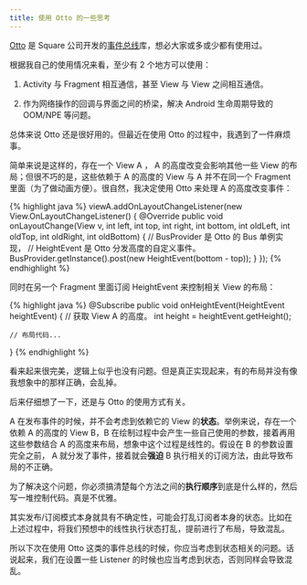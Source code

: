 ```yaml
---
title: 使用 Otto 的一些思考
---
```


[Otto](http://square.github.io/otto/ "Otto") 是 Square 公司开发的[事件总线](https://zh.wikipedia.org/wiki/%E5%8F%91%E5%B8%83/%E8%AE%A2%E9%98%85 "发布/订阅")库，想必大家或多或少都有使用过。

根据我自己的使用情况来看，至少有 2 个地方可以使用：

 1. Activity 与 Fragment 相互通信，甚至 View 与 View 之间相互通信。

 2. 作为网络操作的回调与界面之间的桥梁，解决 Android 生命周期导致的 OOM/NPE 等问题。

总体来说 Otto 还是很好用的。但最近在使用 Otto 的过程中，我遇到了一件麻烦事。

简单来说是这样的，存在一个 View A ， A 的高度改变会影响其他一些 View 的布局；但很不巧的是，这些依赖于 A 的高度的 View 与 A 并不在同一个 Fragment 里面（为了做动画方便）。很自然，我决定使用 Otto 来处理 A 的高度改变事件：

{% highlight java %}
viewA.addOnLayoutChangeListener(new View.OnLayoutChangeListener() {
	@Override
	public void onLayoutChange(View v, int left, int top, int right, int bottom, int oldLeft, int oldTop, int oldRight, int oldBottom) {
		// BusProvider 是 Otto 的 Bus 单例实现，
		// HeightEvent 是 Otto 分发高度的自定义事件。
		BusProvider.getInstance().post(new HeightEvent(bottom - top));
	}
}); {% endhighlight %}

同时在另一个 Fragment 里面订阅 HeightEvent 来控制相关 View 的布局：

{% highlight java %}
@Subscribe
public void onHeightEvent(HeightEvent heightEvent) {
	// 获取 View A 的高度。
	int height = heightEvent.getHeight();
	
	// 布局代码...
} {% endhighlight %}

看来起来很完美，逻辑上似乎也没有问题。但是真正实现起来，有的布局并没有像我想象中的那样正确，会乱掉。

后来仔细想了一下，还是与 Otto 的使用方式有关。

A 在发布事件的时候，并不会考虑到依赖它的 View 的**状态**。举例来说，存在一个依赖 A 的高度的 View B，B 在绘制过程中会产生一些自己使用的参数，接着再用这些参数结合 A 的高度来布局，想象中这个过程是线性的。假设在 B 的参数设置完全之前， A 就分发了事件，接着就会**强迫** B 执行相关的订阅方法，由此导致布局的不正确。

为了解决这个问题，你必须搞清楚每个方法之间的**执行顺序**到底是什么样的，然后写一堆控制代码。真是不优雅。

其实发布/订阅模式本身就具有不确定性，可能会打乱订阅者本身的状态。比如在上述过程中，将我们预想中的线性执行状态打乱，提前进行了布局，导致混乱。

所以下次在使用 Otto 这类的事件总线的时候，你应当考虑到状态相关的问题。话说起来，我们在设置一些 Listener 的时候也应当考虑到状态，否则同样会导致混乱。
